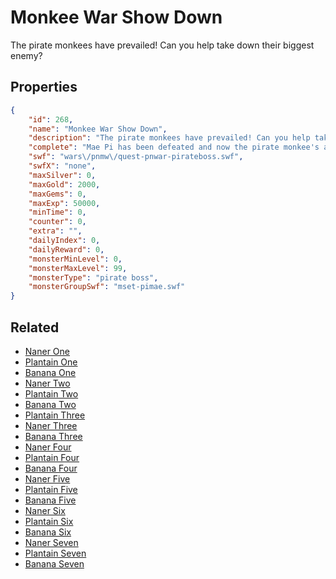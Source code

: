 # Monkee War Show Down

The pirate monkees have prevailed! Can you help take down their biggest enemy?

## Properties

```json
{
    "id": 268,
    "name": "Monkee War Show Down",
    "description": "The pirate monkees have prevailed! Can you help take down their biggest enemy?",
    "complete": "Mae Pi has been defeated and now the pirate monkee's are in charge of the Osprey Cove Inn. Pi Mae is also being closely watched by the ninja monkee's.... And after you apologized profusely, the monkee's have let you go.",
    "swf": "wars\/pnmw\/quest-pnwar-pirateboss.swf",
    "swfX": "none",
    "maxSilver": 0,
    "maxGold": 2000,
    "maxGems": 0,
    "maxExp": 50000,
    "minTime": 0,
    "counter": 0,
    "extra": "",
    "dailyIndex": 0,
    "dailyReward": 0,
    "monsterMinLevel": 0,
    "monsterMaxLevel": 99,
    "monsterType": "pirate boss",
    "monsterGroupSwf": "mset-pimae.swf"
}
```

## Related

- [Naner One](../items/1814-naner-one.md)
- [Plantain One](../items/1815-plantain-one.md)
- [Banana One](../items/1816-banana-one.md)
- [Naner Two](../items/1817-naner-two.md)
- [Plantain Two](../items/1818-plantain-two.md)
- [Banana Two](../items/1819-banana-two.md)
- [Plantain Three](../items/1820-plantain-three.md)
- [Naner Three](../items/1821-naner-three.md)
- [Banana Three](../items/1822-banana-three.md)
- [Naner Four](../items/1823-naner-four.md)
- [Plantain Four](../items/1824-plantain-four.md)
- [Banana Four](../items/1825-banana-four.md)
- [Naner Five](../items/1826-naner-five.md)
- [Plantain Five ](../items/1827-plantain-five.md)
- [Banana Five](../items/1828-banana-five.md)
- [Naner Six](../items/1829-naner-six.md)
- [Plantain Six](../items/1830-plantain-six.md)
- [Banana Six](../items/1831-banana-six.md)
- [Naner Seven](../items/1832-naner-seven.md)
- [Plantain Seven](../items/1833-plantain-seven.md)
- [Banana Seven](../items/1834-banana-seven.md)

